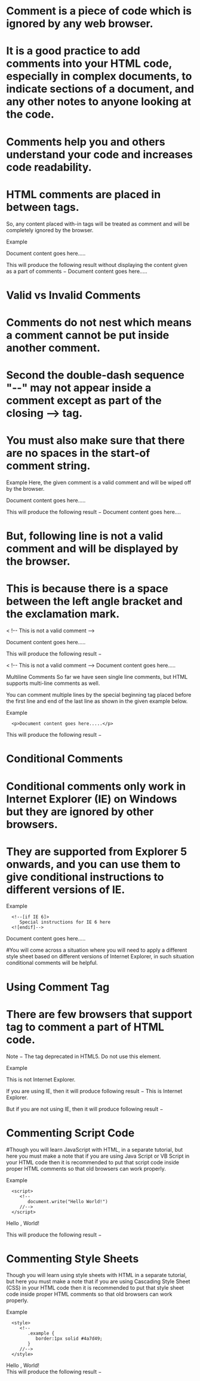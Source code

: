 # Comment is a piece of code which is ignored by any web browser.
# It is a good practice to add comments into your HTML code, especially in complex documents, to indicate sections of a document, and any other notes to anyone looking at the code.
# Comments help you and others understand your code and increases code readability.

# HTML comments are placed in between <!-- ... --> tags. 
So, any content placed with-in <!-- ... --> tags will be treated as comment and will be completely ignored by the browser.

Example

<!DOCTYPE html>
<html>

   <head>  <!-- Document Header Starts -->
      <title>This is document title</title>
   </head> <!-- Document Header Ends -->
	
   <body>
      <p>Document content goes here.....</p>
   </body>
	
</html>

This will produce the following result without displaying the content given as a part of comments −
Document content goes here.....


# Valid vs Invalid Comments
# Comments do not nest which means a comment cannot be put inside another comment. 
# Second the double-dash sequence "--" may not appear inside a comment except as part of the closing --> tag.
# You must also make sure that there are no spaces in the start-of comment string.

Example
Here, the given comment is a valid comment and will be wiped off by the browser.  

<!DOCTYPE html>
<html>

   <head>
      <title>Valid Comment Example</title>
   </head>
	
   <body>
      <!--   This is valid comment -->
      <p>Document content goes here.....</p>
   </body>
	
</html>
This will produce the following result −
Document content goes here....

# But, following line is not a valid comment and will be displayed by the browser.
# This is because there is a space between the left angle bracket and the exclamation mark.

<!DOCTYPE html>
<html>

   <head>  
      <title>Invalid Comment Example</title>
   </head>
	
   <body>
      < !--   This is not a valid comment -->
      <p>Document content goes here.....</p>
   </body>
	
</html>
This will produce the following result −
  
< !-- This is not a valid comment -->
Document content goes here.....

Multiline Comments
So far we have seen single line comments, but HTML supports multi-line comments as well.

You can comment multiple lines by the special beginning tag <!-- and ending tag --> placed before the first line and end of the last line as shown in the given example below.

Example

<!DOCTYPE html>
<html>

   <head>  
      <title>Multiline Comments</title>
   </head> 
	
   <body>
      <!-- 
         This is a multiline comment and it can
         span through as many as lines you like.
      -->
      
      <p>Document content goes here.....</p>
   </body>
	
</html>
This will produce the following result −


# Conditional Comments
# Conditional comments only work in Internet Explorer (IE) on Windows but they are ignored by other browsers. 
# They are supported from Explorer 5 onwards, and you can use them to give conditional instructions to different versions of IE.

Example

<!DOCTYPE html>
<html>

   <head>  
      <title>Conditional Comments</title>

      <!--[if IE 6]>
         Special instructions for IE 6 here
      <![endif]-->
   </head> 
   
   <body>
      <p>Document content goes here.....</p>
   </body>
	
</html>

#You will come across a situation where you will need to apply a different style sheet based on different versions of Internet Explorer,
in such situation conditional comments will be helpful.

# Using Comment Tag
# There are few browsers that support <comment> tag to comment a part of HTML code.

Note − The <comment> tag deprecated in HTML5. Do not use this element.

Example
<!DOCTYPE html>
<html>

   <head>
      <title>Using Comment Tag</title>
   </head>
	
   <body>
      <p>This is <comment>not</comment> Internet Explorer.</p>
   </body>
	
</html>
If you are using IE, then it will produce following result −
This is Internet Explorer.

But if you are not using IE, then it will produce following result −


# Commenting Script Code

#Though you will learn JavaScript with HTML, in a separate tutorial,
but here you must make a note that if you are using Java Script or VB Script in your HTML code 
then it is recommended to put that script code inside proper HTML comments so that old browsers can work properly.

Example

<!DOCTYPE html>
<html>

   <head>
      <title>Commenting Script Code</title>
      
      <script>
         <!-- 
            document.write("Hello World!")
         //-->
      </script>
   </head>
	
   <body>
      <p>Hello , World!</p>
   </body>
	
</html>
This will produce the following result −


# Commenting Style Sheets
Though you will learn using style sheets with HTML in a separate tutorial,
but here you must make a note that if you are using Cascading Style Sheet (CSS) in your HTML code 
then it is recommended to put that style sheet code inside proper HTML comments so that old browsers can work properly.

Example

<!DOCTYPE html>
<html>

   <head>
      <title>Commenting Style Sheets</title>
      
      <style>
         <!--
            .example {
               border:1px solid #4a7d49;
            }
         //-->
      </style>
   </head>
	
   <body>
      <div class = "example">Hello , World!</div>
   </body>
	
</html>
This will produce the following result −

